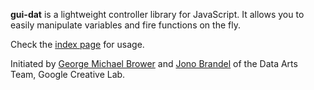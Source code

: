 **gui-dat** is a lightweight controller library for JavaScript. It allows you to easily manipulate variables and fire functions on the fly.

Check the [index page](http://jonobr1.github.com/gui-dat/) for usage.

Initiated by [George Michael Brower](http://georgemichaelbrower.com/) and [Jono Brandel](http://jonobr1.com/) of the Data Arts Team, Google Creative Lab.